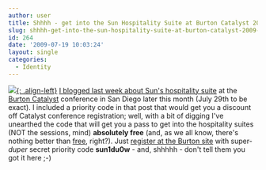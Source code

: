 ```yaml
---
author: user
title: Shhhh - get into the Sun Hospitality Suite at Burton Catalyst 2009 FREE
slug: shhhh-get-into-the-sun-hospitality-suite-at-burton-catalyst-2009-free
id: 264
date: '2009-07-19 10:03:24'
layout: single
categories:
  - Identity
---
```


[![](http://blog.superpat.com/wp-content/uploads/2009/09/mast-3.jpg){: .align-left}](http://www.catalyst.burtongroup.com/NA09/HospitalityMiniSites/Sun/index.html) [I blogged last week about Sun's hospitality suite](http://blog.superpat.com/2009/07/14/coming-up-burton-catalyst-conference-2009-and-don-bowen-in-san-diego/) at the [Burton Catalyst](http://www.catalyst.burtongroup.com/Na09/) conference in San Diego later this month (July 29th to be exact). I included a priority code in that post that would get you a discount off Catalyst conference registration; well, with a bit of digging I've unearthed the code that will get you a pass to get into the hospitality suites (NOT the sessions, mind) **absolutely free** (and, as we all know, there's nothing better than [free](http://www.amazon.com/exec/obidos/ASIN/1401322905/superpatterns-20), right?). Just [register at the Burton site](https://burtongroup.wingateweb.com/us09/portal/newreg.ww?__utma=1.746192780695042800.1245875227.1246290367.1246996421.3&__utmb=1.1.10.1246996421&__utmc=1&__utmx=135213410.00004674293961679596:4:1&__utmz=1.1245875227.1.1.utmcsr=prweb.com%7Cutmccn=%28referral%29%7Cutmcmd=referral%7Cutmcct=/releases/burton_group/catalyst_conference/prweb2530924.htm&__utmv=-&__utmk=26178237) with super-_duper_ secret priority code **sun1du0w** - and, shhhhh - don't tell them you got it here ;-)